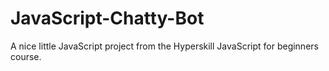 # JavaScript-Chatty-Bot

A nice little JavaScript project from the Hyperskill JavaScript for beginners course.
